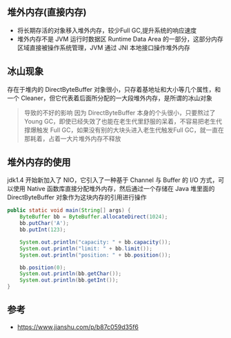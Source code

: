 

## 堆外内存(直接内存)

- 将长期存活的对象移入堆外内存，较少Full GC,提升系统的响应速度
- 堆外内存不是 JVM 运行时数据区 Runtime Data Area 的一部分，这部分内存区域直接被操作系统管理，JVM 通过 JNI 本地接口操作堆外内存

## 冰山现象
存在于堆内的 DirectByteBuffer 对象很小，只存着基地址和大小等几个属性，和一个 Cleaner，但它代表着后面所分配的一大段堆外内存，是所谓的冰山对象

> 导致的不好的影响
因为 DirectByteBuffer 本身的个头很小，只要熬过了 Young GC，即使已经失效了也能在老生代里舒服的呆着，不容易把老生代撑爆触发 Full GC，如果没有别的大块头进入老生代触发Full GC，就一直在那耗着，占着一大片堆外内存不释放


## 堆外内存的使用

jdk1.4 开始新加入了 NIO，它引入了一种基于 Channel 与 Buffer 的 I/O 方式，可以使用 Native 函数库直接分配堆外内存，然后通过一个存储在 Java 堆里面的 DirectByteBuffer 对象作为这块内存的引用进行操作

```java
public static void main(String[] args) {
    ByteBuffer bb = ByteBuffer.allocateDirect(1024);
    bb.putChar('A');
    bb.putInt(123);

    System.out.println("capacity: " + bb.capacity());
    System.out.println("limit: " + bb.limit());
    System.out.println("position: " + bb.position());

    bb.position(0);
    System.out.println(bb.getChar());
    System.out.println(bb.getInt());
}
```


## 参考
- https://www.jianshu.com/p/b87c059d35f6
